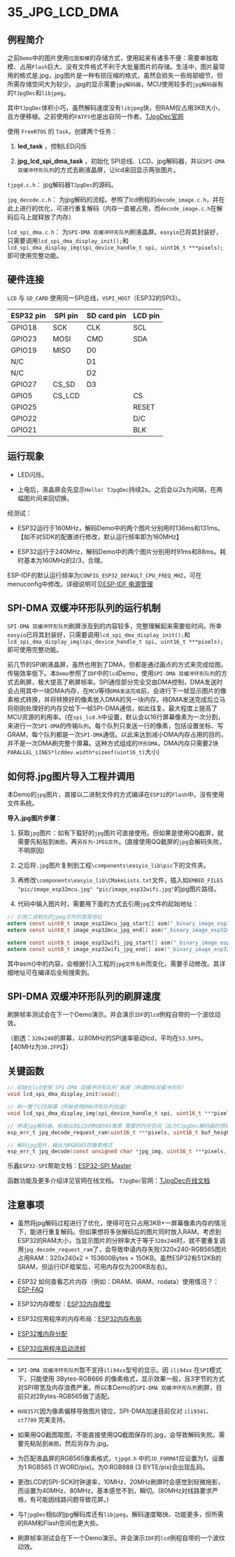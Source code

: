 # 35_JPG_LCD_DMA

## 例程简介

之前`Demo`中的图片使用`位图取模`的存储方式，使用起来有诸多不便：需要单独取模、占用`Flash`巨大、没有文件格式不利于大批量图片的存储。生活中，图片最常用的格式是.jpg，jpg图片是一种有损压缩的格式，虽然会损失一些局部细节，但所需存储空间大为较少。.jpg的显示需要`jpg解码器`，MCU使用较多的`jpg解码器`有的`TJpgDec`和`libjpeg`。

其中`TJpgDec`体积小巧，虽然解码速度没有`libjpeg`快，但RAM仅占用3KB大小，且方便移植。之前使用的`FATFS`也是出自同一作者。[TJpgDec官网](http://www.elm-chan.org/fsw/tjpgd/00index.html)

使用 `FreeRTOS` 的 `Task`，创建两个任务：

1. **led_task** ，控制LED闪烁

2. **jpg_lcd_spi_dma_task** ，初始化 SPI总线、LCD、jpg解码器，并以`SPI-DMA 双缓冲环形队列`的方式去刷液晶屏，让lcd来回显示两张图片。


`tjpgd.c.h`： jpg解码器`TJpgDec`的源码。

`jpg_decode.c.h`： 为jpg解码的流程。参照了lcd例程的`decode_image.c.h`，并在此上进行的优化，可进行重复解码（内存一直被占用，而`decode_image.c.h`在解码后马上就释放了内存）

`lcd_spi_dma.c.h`： 为`SPI-DMA 双缓冲环形队列`刷液晶屏。`easyio`已将其封装好，只需要调用`lcd_spi_dma_display_init();`和`lcd_spi_dma_display_img(spi_device_handle_t spi, uint16_t ***pixels);`即可使用完整功能。


## 硬件连接

`LCD` 与 `SD_CARD` 使用同一SPI总线，`VSPI_HOST`（ESP32的SPI3）。

ESP32 pin     | SPI pin | SD card pin | LCD pin |
--------------|---------|-------------|---------|
GPIO18        | SCK     | CLK         | SCL     |
GPIO23        | MOSI    | CMD         | SDA     |
GPIO19        | MISO    | D0          |         |
N/C           |         | D1          |         |
N/C           |         | D2          |         |
GPIO27        | CS_SD   | D3          |         |
GPIO5         | CS_LCD  |             | CS      |
GPIO25        |         |             | RESET   |
GPIO22        |         |             | D/C     |
GPIO21        |         |             | BLK     |


## 运行现象

* LED闪烁。

* 上电后，液晶屏会先显示`Hello! TJpgDec`持续2s。之后会以2s为间隔，在两幅图片间来回切换。

经测试：

- ESP32运行于160MHz，解码Demo中的两个图片分别用时136ms和131ms。【如不对SDK的配置进行修改，默认运行频率即为160MHz】

- ESP32运行于240MHz，解码Demo中的两个图片分别用时91ms和88ms。耗时基本为160MHz的2/3，合理。

ESP-IDF的默认运行频率为`CONFIG_ESP32_DEFAULT_CPU_FREQ_MHZ`，可在menuconfig中修改。详细说明可见[ESP-IDF 电源管理](https://docs.espressif.com/projects/esp-idf/zh_CN/latest/esp32/api-reference/system/power_management.html)


## SPI-DMA 双缓冲环形队列的运行机制

`SPI-DMA 双缓冲环形队列`刷屏涉及到的内容较多，完整理解起来需要些时间。所幸`easyio`已将其封装好，只需要调用`lcd_spi_dma_display_init();`和`lcd_spi_dma_display_img(spi_device_handle_t spi, uint16_t ***pixels);`即可使用完整功能。

前几节的SPI刷液晶屏，虽然也用到了DMA，但都是通过画点的方式来完成绘图。传输效率低下。本`Demo`参照了`IDF`中的`lcd`Demo，使用`SPI-DMA 双缓冲环形队列`的方式去刷屏，极大提高了刷屏帧率。SPI通信部分完全交由DMA控制，DMA发送时会占用其中一块DMA内存，在`MCU`等待`DMA发送完成`前，会进行下一帧显示图片的像素格式转换，并将转换好的像素放入DMA的另一块内存。待DMA发送完成后立马将刚刚处理好的内存交给下一帧SPI-DMA通信，如此往复。最大程度上提高了MCU资源的利用率。(在`spi_lcd.h`中设置，默认会以16行屏幕像素为一次分割，来进行一次`SPI-DMA`的传输`队列`。每个队列只发送一行的像素，包括设置坐标、写GRAM，每个队列都是一次`SPI-DMA`通信。以此来达到减小DMA内存占用的目的，并不是一次DMA刷完整个屏幕。这种方式组成的`环形DMA`，DMA内存只需要2块`PARALLEL_LINES*lcddev.width*sizeof(uint16_t)`大小)


## 如何将.jpg图片导入工程并调用

本Demo的`jpg`图片，直接以二进制文件的方式编译在`ESP32`的`Flash`中。没有使用文件系统。

**导入.jpg图片步骤**：

1. 获取`jpg`图片：如有下载好的`jpg`图片可直接使用。但如果是使用QQ截屏，就需要先粘贴到`画图`，再`另存为`-`JPEG文件`。(直接使用QQ截屏的`jpg`会解码失败，不明原因)

2. 之后将`.jpg`图片复制到工程`\components\easyio_lib\pic`下的文件夹。

3. 再修改`\components\easyio_lib\CMakeLists.txt`文件，插入如`EMBED_FILES "pic/image_esp32mcu.jpg" "pic/image_esp32wifi.jpg"`的jpg图片路径。

4. 代码中输入图片时，需要用下面的方式去引用`jpg`文件的起始地址：

```c
// 引用二进制化的jpeg文件的首尾地址
extern const uint8_t image_esp32mcu_jpg_start[] asm("_binary_image_esp32mcu_jpg_start");
extern const uint8_t image_esp32mcu_jpg_end[] asm("_binary_image_esp32mcu_jpg_end");

extern const uint8_t image_esp32wifi_jpg_start[] asm("_binary_image_esp32wifi_jpg_start");
extern const uint8_t image_esp32wifi_jpg_end[] asm("_binary_image_esp32wifi_jpg_end");
```

其中asm()中的内容，会根据引入工程的`jpg文件名称`而变化，需要手动修改。其详细地址可在编译后全局搜索到。


## SPI-DMA 双缓冲环形队列的刷屏速度

刷屏帧率测试会在下一个Demo演示。并会演示`IDF`的`lcd`例程自带的一个波纹动效。

（剧透：`320x240`的屏幕，以80MHz的SPI速率驱动lcd，平均在`53.5FPS`。【40MHz为`30.2FPS`】）


## 关键函数

```c
// 初始化lcd使用`SPI-DMA 双缓冲环形队列`刷屏（申请DMA双缓冲内存）
void lcd_spi_dma_display_init(void);

// 刷一整个LCD屏幕（传输使用DMA环形队列加速）
void lcd_spi_dma_display_img(spi_device_handle_t spi, uint16_t ***pixels);

// 申请jpg解码器、和输出到LCD的RGB565像素 需要的内存空间（此为TJpgDec解码器的预处理，仅需调用一次。重复调用可能会因为申请的空间超出ESP32可用范围，导致错误。）
esp_err_t jpg_decode_request_ram(uint16_t ***pixels, uint16_t buf_height, uint16_t buf_width);

// 解码jpg图片，输出为RGB565的像素格式
esp_err_t jpg_decode(const unsigned char *jpg_img, uint16_t ***pixels, uint8_t scale);
```

乐鑫`ESP32-SPI`帮助文档：[ESP32-SPI Master](https://docs.espressif.com/projects/esp-idf/zh_CN/stable/esp32/api-reference/peripherals/spi_master.html#)

函数功能及更多介绍详见官网在线文档。
`TJpgDec`官网：[TJpgDec在线文档](http://www.elm-chan.org/fsw/tjpgd/00index.html)


## 注意事项

* 虽然将jpg解码过程进行了优化，使得可在只占用3KB+一屏幕像素内存的情况下，能进行重复解码。但如果想将多张解码后的图片同时放入RAM，考虑到ESP32的RAM大小，当显示图片的分辨率大于等于`320x240`时，就不要重复调用`jpg_decode_request_ram`了，会导致申请内存失败(320x240-RGB565图片占用RAM：320x240x2 = 153600Bytes = 150KB。虽然ESP32有512KB的SRAM，但运行IDF框架后，可用内存仅为200KB左右)。

* ESP32 如何查看芯片内存（例如：DRAM、IRAM、rodata）使用情况？：[ESP-FAQ](https://docs.espressif.com/projects/espressif-esp-faq/zh_CN/latest/software-framework/storage.html#esp32-dramiramrodata)

* ESP32内存模型：[ESP32内存模型](https://blog.espressif.com/esp32-programmers-memory-model-259444d89387)

* ESP32应用程序的内存布局：[ESP32内存布局](https://docs.espressif.com/projects/esp-idf/zh_CN/latest/esp32/api-guides/memory-types.html#iram-ram)

* [ESP32堆内存分配](https://docs.espressif.com/projects/esp-idf/zh_CN/stable/esp32/api-reference/system/mem_alloc.html)

* [ESP32应用程序启动流程](https://esp-idf-zh.readthedocs.io/zh_CN/latest/api-guides/general-notes.html)

***

* `SPI-DMA 双缓冲环形队列`暂不支持`ili94xx`型号的显示。因 `ili94xx` 在`SPI`模式下，只能使用 3Bytes-RGB666 的像素格式，显示效果一般，且3字节的方式对SPI带宽及内存浪费严重。所以本Demo的`SPI-DMA 双缓冲环形队列`刷屏，目前只对2Bytes-RGB565做了适配。

* `HX8357C`因为像素偏移导致图片错位，SPI-DMA加速目前仅对 `ili9341`、`st7789` 完美支持。

* 如果用QQ截图取图，不能直接使用QQ截图保存的.jpg，会导致解码失败。需要先粘贴到`画图`，然后另存为.jpg。

* 为匹配液晶屏的RGB565像素格式，`tjpgd.h` 中的`JD_FORMAT`应设置为1，设置为1:RGB565 (1 WORD/pix)。为0:RGB888 (3 BYTE/pix)会出现乱码。

* 更改LCD的SPI-SCK时钟速率，10MHz、20MHz刷屏时会感觉到轻微拖影，而设置为40MHz、80MHz，基本感觉不到，瞬切。(80MHz对线路要求严格，有可能因线路问题导致花屏。)

* 与`TjpgDec`相似的jpg解码库还有`libjpeg`，解码速度略快、功能更多，但所需的RAM和Flash空间也更大些。

* 刷屏帧率测试会在下一个Demo演示。并会演示`IDF`的`lcd`例程自带的一个波纹动效。
